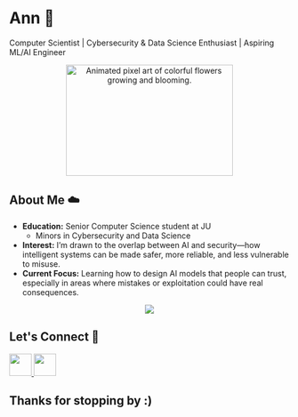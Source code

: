 # Ann 🪻

Computer Scientist | Cybersecurity & Data Science Enthusiast | Aspiring ML/AI Engineer

<p align="center">
  <img src="https://i.pinimg.com/originals/40/e6/70/40e6702e6743ce5da3e2d56b616eee11.gif" width="300" height="200" alt="Animated pixel art of colorful flowers growing and blooming.">
</p>


## About Me ☁️
<ul>
  <li><b>Education:</b> Senior Computer Science student at JU <ul>
  <li>Minors in Cybersecurity and Data Science</li>
</ul>
  </li>
  <li><b>Interest:</b> I’m drawn to the overlap between AI and security—how intelligent systems can be made safer, more reliable, and less vulnerable to misuse.</li>
  <li><b>Current Focus:</b> Learning how to design AI models that people can trust, especially in areas where mistakes or exploitation could have real consequences.</li>
</ul>


<p align=center>
  <a href="https://skillicons.dev">
    <img src="https://skillicons.dev/icons?i=nodejs,react,html,js,css,vue,tailwind,postgresql,vite,cpp,python,tensorflow,pytorch,azure" />
  </a>
</p>


## Let's Connect 🌱
  <a href="mailto:Annubaka223@gmail.com">
    <img src="https://skillicons.dev/icons?i=gmail" height = 40/>
  </a>
  <a href="https://www.linkedin.com/in/helloworld7/">
    <img src="https://skillicons.dev/icons?i=linkedin" height = 40/>
  </a>


## Thanks for stopping by :)


